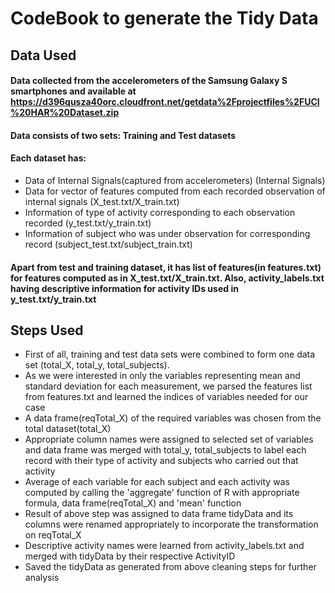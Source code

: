 CodeBook to generate the Tidy Data
==================================


## Data Used
#### Data collected from the accelerometers of the Samsung Galaxy S smartphones and available at https://d396qusza40orc.cloudfront.net/getdata%2Fprojectfiles%2FUCI%20HAR%20Dataset.zip 
#### Data consists of two sets: Training and Test datasets
#### Each dataset has:
* Data of Internal Signals(captured from accelerometers) (Internal Signals)
* Data for vector of features computed from each recorded observation of internal signals (X_test.txt/X_train.txt)
* Information of type of activity corresponding to each observation recorded (y_test.txt/y_train.txt)
* Information of subject who was under observation for corresponding record (subject_test.txt/subject_train.txt)

#### Apart from test and training dataset, it has list of features(in features.txt) for features computed as in X_test.txt/X_train.txt. Also, activity_labels.txt having descriptive information for activity IDs used in y_test.txt/y_train.txt

## Steps Used
* First of all, training and test data sets were combined to form one data set (total_X, total_y, total_subjects).
* As we were interested in only the variables representing mean and standard deviation for each measurement, we parsed the features list from features.txt and learned the indices of variables needed for our case
* A data frame(reqTotal_X) of the required variables was chosen from the total dataset(total_X)
* Appropriate column names were assigned to selected set of variables and data frame was merged with total_y, total_subjects to label each record with their type of activity and subjects who carried out that activity
* Average of each variable for each subject and each activity was computed by calling the 'aggregate' function of R with appropriate formula, data frame(reqTotal_X) and 'mean' function
* Result of above step was assigned to data frame tidyData and its columns were renamed appropriately to incorporate the transformation on reqTotal_X
* Descriptive activity names were learned from activity_labels.txt and merged with tidyData by their respective ActivityID
* Saved the tidyData as generated from above cleaning steps for further analysis
